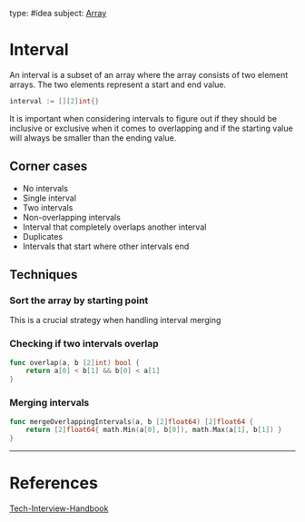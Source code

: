 type: #idea
subject: [Array](Array.md)
<!-- Subject should be a hub note -->
# Interval

An interval is a subset of an array where the array consists of two element arrays. The two elements represent a start and end value.

```go
interval := [][2]int{}
```

It is important when considering intervals to figure out if they should be inclusive or exclusive when it comes to overlapping and if the starting value will always be smaller than the ending value.

## Corner cases

- No intervals
- Single interval
- Two intervals
- Non-overlapping intervals
- Interval that completely overlaps another interval
- Duplicates
- Intervals that start where other intervals end

## Techniques

### Sort the array by starting point

This is a crucial strategy when handling interval merging

### Checking if two intervals overlap

```go
func overlap(a, b [2]int) bool {
	return a[0] < b[1] && b[0] < a[1]
}
```

### Merging intervals

```go
func mergeOverlappingIntervals(a, b [2]float64) [2]float64 {
	return [2]float64{ math.Min(a[0], b[0]), math.Max(a[1], b[1]) }
}
```

---
# References
<!-- What references back up this idea -->
[Tech-Interview-Handbook](Tech-Interview-Handbook.md)